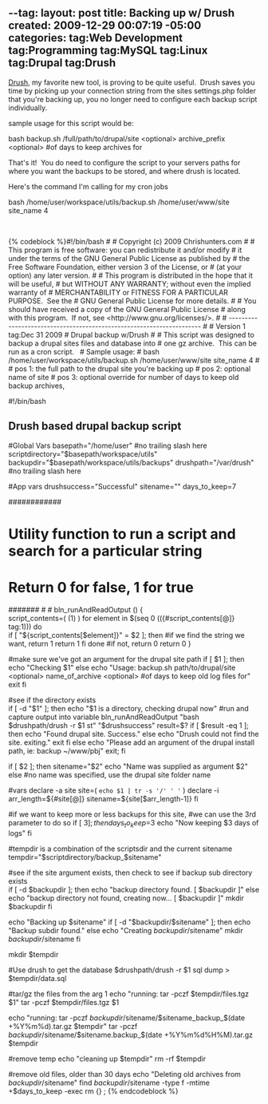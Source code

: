 --tag:
layout: post
title: Backing up w/ Drush
created: 2009-12-29 00:07:19 -05:00
categories: 
tag:Web Development
tag:Programming
tag:MySQL
tag:Linux
tag:Drupal
tag:Drush
---
<p><a href="http://drupal.org/project/drush" target="_blank">Drush,</a> my favorite new tool, is proving to be quite useful.&nbsp; Drush saves you time by picking up your connection string from the sites settings.php folder that you're backing up, you no longer need to configure each backup script individually.&nbsp; </p><p>sample usage for this script would be:</p><p>bash backup.sh /full/path/to/drupal/site &lt;optional&gt; archive_prefix &lt;optional&gt; #of days to keep archives for</p><p>That's it!&nbsp; You do need to configure the script to your servers paths for where you want the backups to be stored, and where drush is located.</p><p>Here's the command I'm calling for my cron jobs</p><p>bash /home/user/workspace/utils/backup.sh /home/user/www/site site_name 4</p><p>&nbsp;</p><p>{% codeblock %}#!/bin/bash
# 
# Copyright (c) 2009 Chrishunters.com
#
# This program is free software: you can redistribute it and/or modify
# it under the terms of the GNU General Public License as published by
# the Free Software Foundation, either version 3 of the License, or
# (at your option) any later version.
#
# This program is distributed in the hope that it will be useful,
# but WITHOUT ANY WARRANTY; without even the implied warranty of
# MERCHANTABILITY or FITNESS FOR A PARTICULAR PURPOSE.&nbsp; See the
# GNU General Public License for more details.
#
# You should have received a copy of the GNU General Public License
# along with this program.&nbsp; If not, see &lt;http://www.gnu.org/licenses/&gt;.
#
# ---------------------------------------------------------------------
#
# Version 1 tag:Dec 31 2009
# Drupal backup w/Drush
#
# This script was designed to backup a drupal sites files and database into 
# one gz archive.&nbsp; This can be run as a cron script. &nbsp;
# Sample usage: 
# bash /home/user/workspace/utils/backup.sh /home/user/www/site site_name 4
#
# pos 1: the full path to the drupal site you're backing up
# pos 2: optional name of site
# pos 3: optional override for number of days to keep old backup archives, 


#!/bin/bash
## Drush based drupal backup script

#Global Vars
basepath="/home/user" #no trailing slash here
scriptdirectory="$basepath/workspace/utils"
backupdir="$basepath/workspace/utils/backups"
drushpath="/var/drush" #no trailing slash here 

#App vars
drushsuccess="Successful"
sitename=""
days_to_keep=7

############
# Utility function to run a script and search for a particular string
# Return 0 for false, 1 for true
####### # #
bln_runAndReadOutput () {  
  script_contents=( $($1) ) 
  for element in $(seq 0 $((${#script_contents[@]} tag:1)))
    do              
    	if [ "${script_contents[$element]}" = $2 ]; then
	   		#if we find the string we want, return 1
			return 1
    	fi
  done
  #if not, return 0
  return 0
}

#make sure we've got an argument for the drupal site path
if [ $1 ]; then
 echo "Checking $1" 
else
 echo "Usage: backup.sh path/to/drupal/site &lt;optional&gt; name_of_archive &lt;optional&gt; #of days to keep old log files for"
 exit
fi

#see if the directory exists                                                                                                                                  
if [  -d "$1"  ]; then
  echo "$1 is a directory, checking drupal now"
  #run and capture output into variable
  bln_runAndReadOutput "bash $drushpath/drush -r $1 st" "$drushsuccess"
  result=$?
  if [ $result -eq 1 ]; then
    echo "Found drupal site. Success."
	else
	echo "Drush could not find the site. exiting."
	exit
	fi
else
  echo "Please add an argument of the drupal install path, ie: backup ~/www/pbj"
  exit;
fi

if [ $2 ]; then
  sitename="$2"
  echo "Name was supplied as argument $2"
else #no name was specified, use the drupal site folder name

#vars
  declare -a site
  site=( `echo $1 | tr -s '/' ' '` )
  declare -i arr_length=${#site[@]} 
  sitename=${site[$arr_length-1]}
fi

#if we want to keep more or less backups for this site, 
#we can use the 3rd parameter to do so
if [ $3 ]; then
  days_to_keep=$3
  echo "Now keeping $3 days of logs"
fi

#tempdir is a combination of the scriptsdir and the current sitename
tempdir="$scriptdirectory/backup_$sitename"

#see if the site argument exists, then check to see if backup sub directory exists                                                                      
if [ -d $backupdir ]; then
 echo "backup directory found. [ $backupdir ]"
else
  echo "backup directory not found, creating now... [ $backupdir ]"
  mkdir $backupdir
fi

echo "Backing up $sitename"
if [ -d "$backupdir/$sitename" ]; then
 echo "Backup subdir found."
else
 echo "Creating $backupdir/$sitename" 
 mkdir $backupdir/$sitename
fi

mkdir $tempdir

#Use drush to get the database
$drushpath/drush -r $1 sql dump &gt; $tempdir/data.sql

#tar/gz the files from the arg 1
echo "running: tar -pczf $tempdir/files.tgz $1"
tar -pczf $tempdir/files.tgz $1

echo "running: tar -pczf $backupdir/$sitename/$sitename_backup_$(date +%Y%m%d).tar.gz $tempdir"
tar -pczf $backupdir/$sitename/$sitename.backup_$(date +%Y%m%d%H%M).tar.gz $tempdir

#remove temp
echo "cleaning up $tempdir"
rm -rf $tempdir

#remove old files, older than 30 days
echo "Deleting old archives from $backupdir/$sitename"
find $backupdir/$sitename -type f -mtime +$days_to_keep -exec rm {} \;
{% endcodeblock %}</p>
